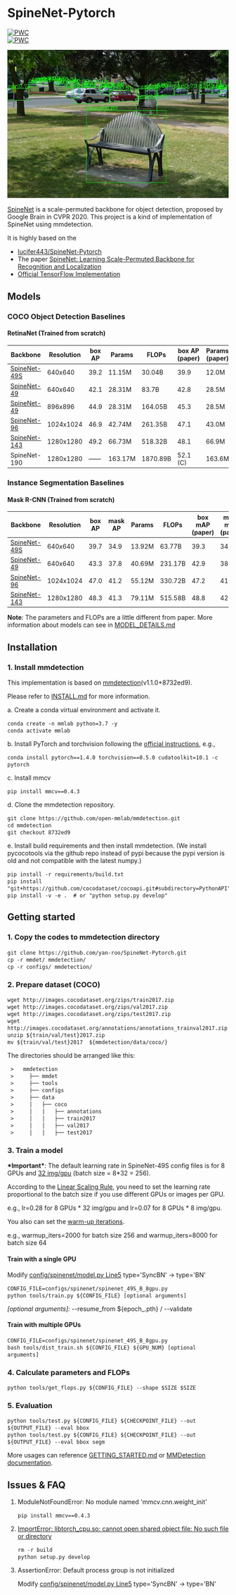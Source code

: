 # SpineNet-Pytorch
[![PWC](https://img.shields.io/endpoint.svg?url=https://paperswithcode.com/badge/spinenet-learning-scale-permuted-backbone-for/object-detection-on-coco)](https://paperswithcode.com/sota/object-detection-on-coco?p=spinenet-learning-scale-permuted-backbone-for)<br>
[![PWC](https://img.shields.io/endpoint.svg?url=https://paperswithcode.com/badge/spinenet-learning-scale-permuted-backbone-for/instance-segmentation-on-coco)](https://paperswithcode.com/sota/instance-segmentation-on-coco?p=spinenet-learning-scale-permuted-backbone-for)<br>

![demo image](demo/coco_test_12510.jpg)

[SpineNet](https://arxiv.org/abs/1912.05027) is a scale-permuted backbone for object detection, proposed by Google Brain in CVPR 2020. This project is a kind of implementation of SpineNet using mmdetection.

It is highly based on the
* [lucifer443/SpineNet-Pytorch](https://github.com/lucifer443/SpineNet-Pytorch)
* The paper [SpineNet: Learning Scale-Permuted Backbone for Recognition and Localization](https://arxiv.org/abs/1912.05027)
* [Official TensorFlow Implementation](https://github.com/tensorflow/tpu/tree/master/models/official/detection)

## Models
### COCO Object Detection Baselines
#### RetinaNet (Trained from scratch)
| Backbone     | Resolution  |box AP| Params | FLOPs   |box AP <br> (paper)| Params <br> (paper) | FLOPs <br> (paper) | Download |
| ------------ | ----------  | ---- | ------ | ------- | ----------------- | ------------------- | ------------------ | -------- |
| [SpineNet-49S](configs/spinenet/spinenet_49S_B_8gpu.py) |   640x640   | 39.2 | 11.15M | 30.04B  |       39.9       |         12.0M       |        33.8B       | [model](https://drive.google.com/file/d/1400i71u_3rF1K_S-czeL5uUQaNE2gaod/view?usp=sharing) |
| [SpineNet-49](configs/spinenet/spinenet_49_B_8gpu_640.py)  |   640x640   | 42.1 | 28.31M | 83.7B   |       42.8       |         28.5M       |        85.4B       | [model](https://drive.google.com/file/d/1W_HsHmjDcIIXp9E9DyfzeyJFcvUQVkX8/view?usp=sharing) |
| [SpineNet-49](configs/spinenet/spinenet_49_B_8gpu_896.py)  |   896x896   | 44.9 | 28.31M | 164.05B |       45.3       |         28.5M       |        167.4B      | [model](https://drive.google.com/file/d/1PM-raZgwOc3Itd_AO9CA-TkNJgaF0Jv_/view?usp=sharing) |
| [SpineNet-96](configs/spinenet/spinenet_96_B_8gpu.py)  |  1024x1024  | 46.9   | 42.74M | 261.35B |       47.1       |         43.0M       |        265.4B      | [model](https://drive.google.com/file/d/18PiuIA2gWJoHIzRXBEwTIcsjxVHcfMrj/view?usp=sharing)|
| [SpineNet-143](configs/spinenet/spinenet_143_B_8gpu.py) |  1280x1280  | 49.2  | 66.73M | 518.32B |       48.1       |         66.9M       |        524.4B      | [model](https://drive.google.com/file/d/1-Ff0x2Mjd9F5kHfi0hEd66QoIsSRqC_u/view?usp=sharing)|
| SpineNet-190 |  1280x1280  | ——   | 163.17M| 1870.89B|       52.1 (C)   |         163.6M      |        1885B       | _Training_|

### Instance Segmentation Baselines
#### Mask R-CNN (Trained from scratch)
| Backbone     | Resolution  |box AP|mask AP| Params | FLOPs   |box mAP <br> (paper)|mask mAP <br> (paper)| Params <br> (paper) | FLOPs <br> (paper) | Download |
| ------------ | ----------  | ---- | ----- | ------ | ------- | ------------------ | ------------------- | ------------------- | ------------------ | -------- |
| [SpineNet-49S](configs/spinenet/mask_rcnn_spinenet_49S_B_8gpu_640.py)|   640x640   | 39.7 | 34.9 | 13.92M | 63.77B   | 39.3 | 34.8 | 13.9M | 60.2B  | [model](https://drive.google.com/file/d/1WEa7y8kFXPoCtDEeNpTzJrKpVlMbjiGG/view?usp=sharing) |
| [SpineNet-49](configs/spinenet/mask_rcnn_spinenet_49_B_8gpu_640.py)  |   640x640   | 43.3 | 37.8 | 40.69M | 231.17B  | 42.9 | 38.1 | 40.8M | 216.1B | [model](https://drive.google.com/file/d/1EvbZslpP9e1ge_YQWrqnxDqMYmRujjIL/view?usp=sharing) |
| [SpineNet-96](configs/spinenet/mask_rcnn_spinenet_96_B_8gpu_1024.py) |   1024x1024 | 47.0 | 41.2 | 55.12M | 330.72B  | 47.2 | 41.5 | 55.2M | 315.0B | [model](https://drive.google.com/file/d/1gPkT_fz7Zgo-a0IxipcUp76CsqQwD1LV/view?usp=sharing) |
| [SpineNet-143](configs/spinenet/mask_rcnn_spinenet_143_B_8gpu_1280)  |   1280x1280 | 48.3 | 41.3 | 79.11M | 515.58B  | 48.8 | 42.7 | 79.2M | 498.8B | [model](https://drive.google.com/file/d/1Q3TMVWtDFPoLpzhymIKxxfSrz0QDwgad/view?usp=sharing) |

**Note**: The parameters and FLOPs are a little different from paper. More information about models can see in [MODEL_DETAILS.md](docs/MODEL_DETAILS.md)

## Installation

### 1. Install mmdetection

   This implementation is based on [mmdetection](https://github.com/open-mmlab/mmdetection)(v1.1.0+8732ed9).
   
   Please refer to [INSTALL.md](docs/INSTALL.md) for more information.

   a. Create a conda virtual environment and activate it.
   ```shell
   conda create -n mmlab python=3.7 -y
   conda activate mmlab
   ```

   b. Install PyTorch and torchvision following the [official instructions](https://pytorch.org/), e.g.,

   ```shell
   conda install pytorch==1.4.0 torchvision==0.5.0 cudatoolkit=10.1 -c pytorch
   ```
   c. Install mmcv
   
   ```shell
   pip install mmcv==0.4.3
   ```  
   
   d. Clone the mmdetection repository.

   ```shell
   git clone https://github.com/open-mmlab/mmdetection.git
   cd mmdetection
   git checkout 8732ed9
   ```

   e. Install build requirements and then install mmdetection.
   (We install pycocotools via the github repo instead of pypi because the pypi version is old and not compatible with the latest numpy.)

   ```shell
   pip install -r requirements/build.txt
   pip install "git+https://github.com/cocodataset/cocoapi.git#subdirectory=PythonAPI"
   pip install -v -e .  # or "python setup.py develop"
   ```

## Getting started
### 1. Copy the codes to mmdetection directory

```shell
git clone https://github.com/yan-roo/SpineNet-Pytorch.git
cp -r mmdet/ mmdetection/
cp -r configs/ mmdetection/
```

### 2. Prepare dataset (COCO)

```shell
wget http://images.cocodataset.org/zips/train2017.zip
wget http://images.cocodataset.org/zips/val2017.zip
wget http://images.cocodataset.org/zips/test2017.zip
wget http://images.cocodataset.org/annotations/annotations_trainval2017.zip
unzip ${train/val/test}2017.zip
mv ${train/val/test}2017  ${mmdetection/data/coco/}
```

  The directories should be arranged like this:

     >   mmdetection
     >     ├── mmdet
     >     ├── tools
     >     ├── configs
     >     ├── data
     >     │   ├── coco
     >     │   │   ├── annotations
     >     │   │   ├── train2017
     >     │   │   ├── val2017
     >     │   │   ├── test2017


### 3. Train a model

**\*Important\***: The default learning rate in SpineNet-49S config files is for 8 GPUs and [32 img/gpu](https://github.com/yan-roo/SpineNet-Pytorch/blob/master/configs/spinenet/spinenet_49S_B_8gpu.py#L87) (batch size = 8*32 = 256).

According to the [Linear Scaling Rule](https://arxiv.org/abs/1706.02677), you need to set the learning rate proportional to the batch size if you use different GPUs or images per GPU.

e.g., lr=0.28 for 8 GPUs * 32 img/gpu and lr=0.07 for 8 GPUs * 8 img/gpu.

You also can set the [warm-up iterations](https://github.com/yan-roo/SpineNet-Pytorch/blob/master/configs/spinenet/spinenet_49S_B_8gpu.py#L117).

e.g., warmup_iters=2000 for batch size 256 and warmup_iters=8000 for batch size 64

#### Train with a single GPU
Modify [config/spinenet/model.py Line5](https://github.com/yan-roo/SpineNet-Pytorch/blob/master/configs/spinenet/spinenet_49S_B_8gpu.py#L5)
type='SyncBN' -> type='BN'

```shell
CONFIG_FILE=configs/spinenet/spinenet_49S_B_8gpu.py
python tools/train.py ${CONFIG_FILE} [optional arguments]
```

_[optional arguments]:_ --resume_from ${epoch_.pth} / --validate

#### Train with multiple GPUs

```shell
CONFIG_FILE=configs/spinenet/spinenet_49S_B_8gpu.py
bash tools/dist_train.sh ${CONFIG_FILE} ${GPU_NUM} [optional arguments]
```
### 4. Calculate parameters and FLOPs

```shell
python tools/get_flops.py ${CONFIG_FILE} --shape $SIZE $SIZE
```

### 5. Evaluation

   ```shell
   python tools/test.py ${CONFIG_FILE} ${CHECKPOINT_FILE} --out  ${OUTPUT_FILE} --eval bbox
   python tools/test.py ${CONFIG_FILE} ${CHECKPOINT_FILE} --out  ${OUTPUT_FILE} --eval bbox segm
   ```

More usages can reference [GETTING_STARTED.md](docs/GETTING_STARTED.md) or [MMDetection documentation](https://mmdetection.readthedocs.io/).

## Issues & FAQ

   1. ModuleNotFoundError: No module named 'mmcv.cnn.weight_init'

      ```
      pip install mmcv==0.4.3	
      ```

   2. [ImportError: libtorch_cpu.so: cannot open shared object file: No such file or directory](https://github.com/open-mmlab/mmdetection/issues/2627)

      ```
      rm -r build
      python setup.py develop
      ```
   3. AssertionError: Default process group is not initialized
   
      Modify [config/spinenet/model.py Line5](https://github.com/yan-roo/SpineNet-Pytorch/blob/master/configs/spinenet/spinenet_49S_B_8gpu.py#L5) type='SyncBN' -> type='BN'
